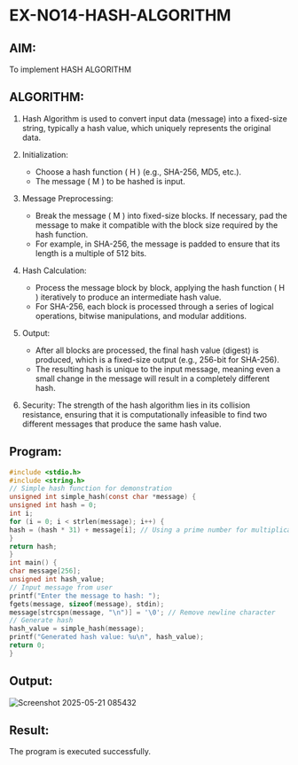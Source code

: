 # EX-NO14-HASH-ALGORITHM

## AIM:
To implement HASH ALGORITHM

## ALGORITHM:

1. Hash Algorithm is used to convert input data (message) into a fixed-size string, typically a hash value, which uniquely represents the original data.

2. Initialization:
   - Choose a hash function \( H \) (e.g., SHA-256, MD5, etc.).
   - The message \( M \) to be hashed is input.

3. Message Preprocessing:
   - Break the message \( M \) into fixed-size blocks. If necessary, pad the message to make it compatible with the block size required by the hash function.
   - For example, in SHA-256, the message is padded to ensure that its length is a multiple of 512 bits.

4. Hash Calculation:
   - Process the message block by block, applying the hash function \( H \) iteratively to produce an intermediate hash value.
   - For SHA-256, each block is processed through a series of logical operations, bitwise manipulations, and modular additions.

5. Output:
   - After all blocks are processed, the final hash value (digest) is produced, which is a fixed-size output (e.g., 256-bit for SHA-256).
   - The resulting hash is unique to the input message, meaning even a small change in the message will result in a completely different hash.

6. Security: The strength of the hash algorithm lies in its collision resistance, ensuring that it is computationally infeasible to find two different messages that produce the same hash value.


## Program:
```C
#include <stdio.h>
#include <string.h>
// Simple hash function for demonstration
unsigned int simple_hash(const char *message) {
unsigned int hash = 0;
int i;
for (i = 0; i < strlen(message); i++) {
hash = (hash * 31) + message[i]; // Using a prime number for multiplication
}
return hash;
}
int main() {
char message[256];
unsigned int hash_value;
// Input message from user
printf("Enter the message to hash: ");
fgets(message, sizeof(message), stdin);
message[strcspn(message, "\n")] = '\0'; // Remove newline character
// Generate hash
hash_value = simple_hash(message);
printf("Generated hash value: %u\n", hash_value);
return 0;
}

```

## Output:
![Screenshot 2025-05-21 085432](https://github.com/user-attachments/assets/15c3ba0d-c600-441c-a134-77baf92567b7)


## Result:
The program is executed successfully.

